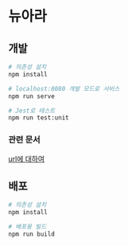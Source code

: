 # 뉴아라
## 개발
```bash
# 의존성 설치
npm install

# localhost:8080 개발 모드로 서비스
npm run serve

# Jest로 테스트
npm run test:unit
```

### 관련 문서
[url에 대하여](src/router/README.md)


## 배포
```bash
# 의존성 설치
npm install

# 배포용 빌드
npm run build
```

